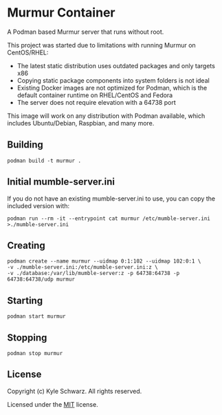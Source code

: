 # Murmur Container

A Podman based Murmur server that runs without root.

This project was started due to limitations with running Murmur on CentOS/RHEL: 

* The latest static distribution uses outdated packages and only targets x86
* Copying static package components into system folders is not ideal
* Existing Docker images are not optimized for Podman, which is the default
  container runtime on RHEL/CentOS and Fedora
* The server does not require elevation with a 64738 port

This image will work on any distribution with Podman available, which includes
Ubuntu/Debian, Raspbian, and many more.

## Building

```
podman build -t murmur .
```

## Initial mumble-server.ini

If you do not have an existing mumble-server.ini to use, you can copy the
included version with:

```
podman run --rm -it --entrypoint cat murmur /etc/mumble-server.ini >./mumble-server.ini
```

## Creating

```
podman create --name murmur --uidmap 0:1:102 --uidmap 102:0:1 \
-v ./mumble-server.ini:/etc/mumble-server.ini:z \
-v ./database:/var/lib/mumble-server:z -p 64738:64738 -p 64738:64738/udp murmur
```

## Starting

```
podman start murmur
```

## Stopping

```
podman stop murmur
```

## License

Copyright (c) Kyle Schwarz. All rights reserved.

Licensed under the [MIT](LICENSE.txt) license.
